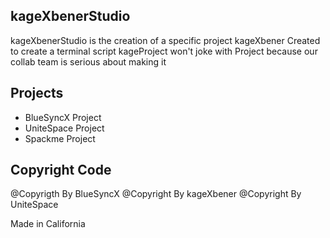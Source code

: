 ## kageXbenerStudio

kageXbenerStudio is the creation of a specific project 
kageXbener Created to create a terminal script
kageProject won't joke with Project because our collab team is serious about making it

## Projects


- BlueSyncX Project
- UniteSpace Project
- Spackme Project


## Copyright Code


@Copyrigth By BlueSyncX
@Copyright By kageXbener
@Copyright By UniteSpace

Made in California
